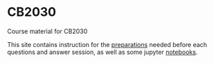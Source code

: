 # CB2030
Course material for CB2030

This site contains instruction for the [preparations](prep/index) needed before each questions and answer session, as well as some jupyter [notebooks](nb/index).
